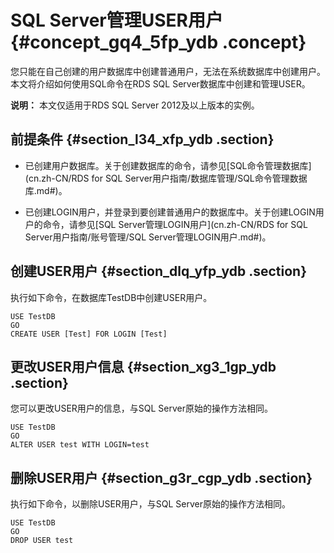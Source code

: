 # SQL Server管理USER用户 {#concept_gq4_5fp_ydb .concept}

您只能在自己创建的用户数据库中创建普通用户，无法在系统数据库中创建用户。本文将介绍如何使用SQL命令在RDS SQL Server数据库中创建和管理USER。

**说明：** 本文仅适用于RDS SQL Server 2012及以上版本的实例。

## 前提条件 {#section_l34_xfp_ydb .section}

-   已创建用户数据库。关于创建数据库的命令，请参见[SQL命令管理数据库](cn.zh-CN/RDS for SQL Server用户指南/数据库管理/SQL命令管理数据库.md#)。

-   已创建LOGIN用户，并登录到要创建普通用户的数据库中。关于创建LOGIN用户的命令，请参见[SQL Server管理LOGIN用户](cn.zh-CN/RDS for SQL Server用户指南/账号管理/SQL Server管理LOGIN用户.md#)。


## 创建USER用户 {#section_dlq_yfp_ydb .section}

执行如下命令，在数据库TestDB中创建USER用户。

```
USE TestDB
GO
CREATE USER [Test] FOR LOGIN [Test]
```

## 更改USER用户信息 {#section_xg3_1gp_ydb .section}

您可以更改USER用户的信息，与SQL Server原始的操作方法相同。

```
USE TestDB
GO
ALTER USER test WITH LOGIN=test
```

## 删除USER用户 {#section_g3r_cgp_ydb .section}

执行如下命令，以删除USER用户，与SQL Server原始的操作方法相同。

```
USE TestDB
GO
DROP USER test
```

